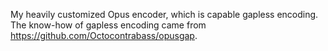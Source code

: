 My heavily customized Opus encoder, which is capable gapless encoding. The know-how of gapless encoding came from https://github.com/Octocontrabass/opusgap.
